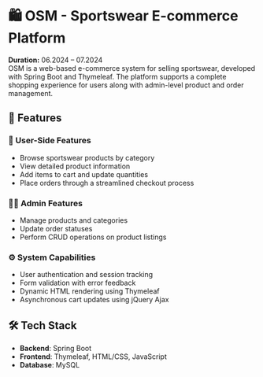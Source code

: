 # 🛍️ OSM - Sportswear E-commerce Platform

**Duration:** 06.2024 – 07.2024  
OSM is a web-based e-commerce system for selling sportswear, developed with Spring Boot and Thymeleaf. The platform supports a complete shopping experience for users along with admin-level product and order management.

## 🔑 Features

### 🛒 User-Side Features
- Browse sportswear products by category
- View detailed product information
- Add items to cart and update quantities
- Place orders through a streamlined checkout process

### 🧑‍💼 Admin Features
- Manage products and categories
- Update order statuses
- Perform CRUD operations on product listings

### ⚙️ System Capabilities
- User authentication and session tracking
- Form validation with error feedback
- Dynamic HTML rendering using Thymeleaf
- Asynchronous cart updates using jQuery Ajax

## 🛠 Tech Stack

- **Backend**: Spring Boot  
- **Frontend**: Thymeleaf, HTML/CSS, JavaScript  
- **Database**: MySQL  
